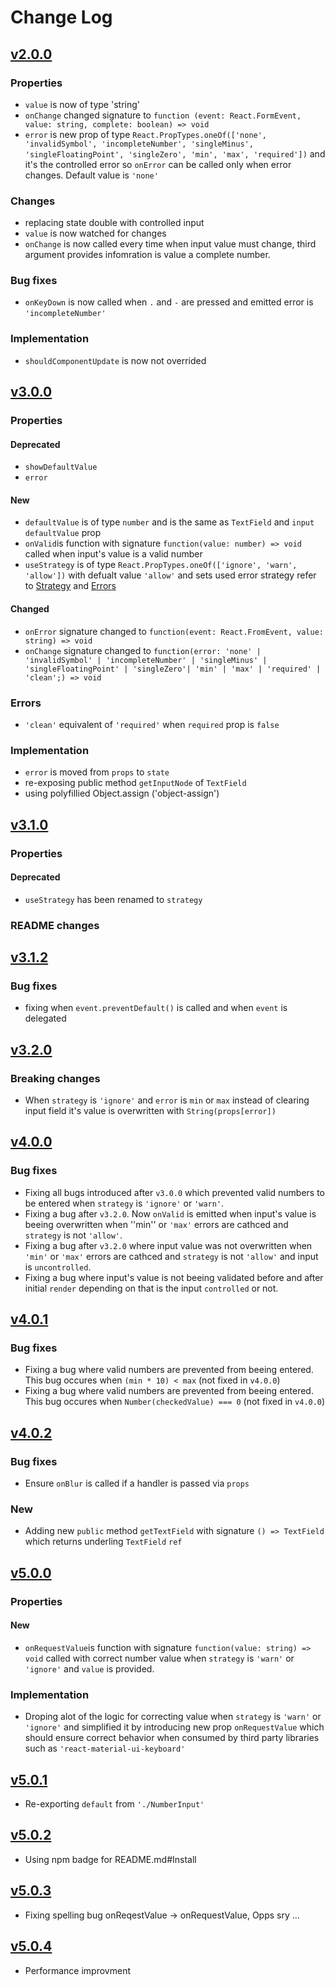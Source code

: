 # Change Log

## [v2.0.0](https://github.com/NoHomey/material-ui-number-input/releases/tag/2.0.0)

### Properties

- `value` is now of type 'string'
- `onChange` changed signature to `function (event: React.FormEvent, value: string, complete: boolean) => void`
- `error` is new prop of type `React.PropTypes.oneOf(['none', 'invalidSymbol', 'incompleteNumber', 'singleMinus', 'singleFloatingPoint', 'singleZero', 'min', 'max', 'required'])` and it's the controlled error so `onError` can be called only when error changes. Default value is `'none'`

### Changes

- replacing state double with controlled input
- `value` is now watched for changes
- `onChange` is now called every time when input value must change, third argument provides infomration is value a complete number.

### Bug fixes

- `onKeyDown` is now called when `.` and `-` are pressed and emitted error is `'incompleteNumber'`

### Implementation

- `shouldComponentUpdate` is now not overrided

## [v3.0.0](https://github.com/NoHomey/material-ui-number-input/releases/tag/3.0.0)

### Properties

#### Deprecated

- `showDefaultValue`
- `error`

#### New

- `defaultValue` is of type `number` and is the same as `TextField` and `input` `defaultValue` prop
- `onValid`is function with signature `function(value: number) => void` called when input's value is a valid number
- `useStrategy` is of type `React.PropTypes.oneOf(['ignore', 'warn', 'allow'])` with defualt value `'allow'` and sets used error strategy refer to [Strategy](../#strategies) and [Errors](../#errors) 

#### Changed

- `onError` signature changed to `function(event: React.FromEvent, value: string) => void`
- `onChange` signature changed to `function(error: 'none' | 'invalidSymbol' | 'incompleteNumber' | 'singleMinus' | 'singleFloatingPoint' | 'singleZero'| 'min' | 'max' | 'required' | 'clean';) => void`

### Errors

- `'clean'` equivalent of `'required'` when `required` prop is `false`

### Implementation

- `error` is moved from `props` to `state`
- re-exposing public method `getInputNode` of `TextField`
- using polyfillied Object.assign ('object-assign')

## [v3.1.0](https://github.com/NoHomey/material-ui-number-input/releases/tag/3.1.0)

### Properties


#### Deprecated

- `useStrategy` has been renamed to `strategy`

### README changes

## [v3.1.2](https://github.com/NoHomey/material-ui-number-input/releases/tag/3.1.2)

### Bug fixes

- fixing when `event.preventDefault()` is called and when `event` is delegated

## [v3.2.0](https://github.com/NoHomey/material-ui-number-input/releases/tag/3.2.0)

### Breaking changes

- When `strategy` is `'ignore'` and `error` is `min` or `max` instead of clearing input field it's value is overwritten with `String(props[error])`

## [v4.0.0](https://github.com/NoHomey/material-ui-number-input/releases/tag/4.0.0)

### Bug fixes

- Fixing all bugs introduced after `v3.0.0` which prevented valid numbers to be entered when `strategy` is `'ignore'` or `'warn'`.
- Fixing a bug after `v3.2.0`. Now `onValid` is emitted when input's value is beeing overwritten when ''min'' or `'max'` errors are cathced and `strategy` is not `'allow'`.
- Fixing a bug after `v3.2.0` where input value was not overwritten when `'min'` or `'max'` errors are cathced and `strategy` is not `'allow'` and input is `uncontrolled`.
- Fixing a bug where input's value is not beeing validated before and after initial `render` depending on that is the input `controlled` or not.

## [v4.0.1](https://github.com/NoHomey/material-ui-number-input/releases/tag/4.0.1)

### Bug fixes

- Fixing a bug where valid numbers are prevented from beeing entered. This bug occures when `(min * 10) < max` (not fixed in `v4.0.0`)
- Fixing a bug where valid numbers are prevented from beeing entered. This bug occures when `Number(checkedValue) === 0` (not fixed in `v4.0.0`)

## [v4.0.2](https://github.com/NoHomey/material-ui-number-input/releases/tag/4.0.2)

### Bug fixes

- Ensure `onBlur` is called if a handler is passed via `props`

### New

- Adding new `public` method `getTextField` with signature `() => TextField` which returns underling `TextField` `ref`

## [v5.0.0](https://github.com/NoHomey/material-ui-number-input/releases/tag/5.0.0)

### Properties

#### New

- `onRequestValue`is function with signature `function(value: string) => void` called with correct number value when  `strategy` is `'warn'` or `'ignore'` and `value` is provided.

### Implementation

- Droping alot of the logic for correcting value when `strategy` is `'warn'` or `'ignore'` and simplified it by introducing new prop `onRequestValue` which should ensure correct behavior when consumed by third party libraries such as `'react-material-ui-keyboard'` 

## [v5.0.1](https://github.com/NoHomey/material-ui-number-input/releases/tag/5.0.1)
 
 - Re-exporting `default` from `'./NumberInput'`

## [v5.0.2](https://github.com/NoHomey/material-ui-number-input/releases/tag/5.0.2)

- Using npm badge for README.md#Install

## [v5.0.3](https://github.com/NoHomey/material-ui-number-input/releases/tag/5.0.3)

- Fixing spelling bug onReqestValue -> onRequestValue, Opps sry ...

## [v5.0.4](https://github.com/NoHomey/material-ui-number-input/releases/tag/5.0.4)

- Performance improvment

